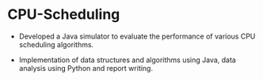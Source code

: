 # CPU-Scheduling
- Developed a Java simulator to evaluate the performance of various CPU scheduling algorithms.

- Implementation of data structures and algorithms using Java, data analysis using Python and report writing.

